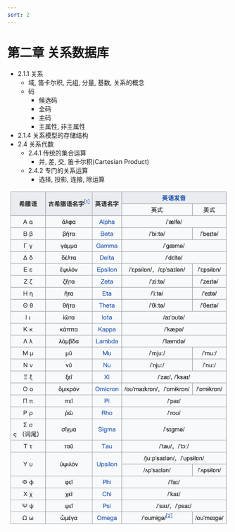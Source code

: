 ```yaml
---
sort: 2
---
```


# 第二章 关系数据库

* 2.1.1 关系
    * 域, 笛卡尔积, 元组, 分量, 基数, 关系的概念
    * 码
        * 候选码
        * 全码
        * 主码
        * 主属性, 非主属性
* 2.1.4 关系模型的存储结构
* 2.4 关系代数
    * 2.4.1 传统的集合运算
        * 并, 差, 交, 笛卡尔积(Cartesian Product)
    * 2.4.2 专门的关系运算
        * 选择, 投影, 连接, 除运算

![希腊字母的英语发音](../../assets/figures/greek.png)
